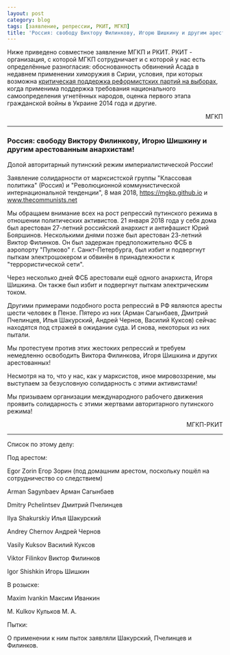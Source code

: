 ```yaml
---
layout: post
category: blog
tags: [заявление, репрессии, РКИТ, МГКП]
title: 'Россия: свободу Виктору Филинкову, Игорю Шишкину и другим арестованным анархистам!'
---
```


Ниже приведено совместное заявление МГКП и РКИТ. РКИТ - организация, с которой МГКП сотрудничает и с которой у нас есть определённые разногласия: обоснованность обвинений Асада в недавнем применении химоружия в Сирии, условия, при которых возможна [критическая поддержка реформистских партий на выборах](https://mgkp.github.io/blog/2018/03/16/elections), когда применима поддержка требования национального самоопределения угнетённых народов, оценка первого этапа гражданской войны в Украине 2014 года и другие.

<p style="text-align: right;">МГКП</p>

<hr/>

### Россия: свободу Виктору Филинкову, Игорю Шишкину и другим арестованным анархистам!

Долой авторитарный путинский режим империалистической России!

Заявление солидарности от марксистской группы "Классовая политика" (Россия) и "Революционной коммунистической интернациональной тенденции", 8 мая 2018, https://mgkp.github.io и www.thecommunists.net

Мы обращаем внимание всех на рост репрессий путинского режима в отношении политических активистов. 21 января 2018 года у себя дома был арестован 27-летний российский анархист и антифашист Юрий Бояршинов. Несколькими днями позже был арестован 23-летний Виктор Филинков. Он был задержан предположительно ФСБ в аэропорту "Пулково" г. Санкт-Петербурга, был избит и подвергнут пыткам электрошокером и обвинён в принадлежности к "террористической сети".

Через несколько дней ФСБ арестовали ещё одного анархиста, Игоря Шишкина. Он также был избит и подвергнут пыткам электрическим током.

Другими примерами подобного роста репрессий в РФ являются аресты шести человек в Пензе. Пятеро из них (Арман Сагынбаев, Дмитрий Пчелинцев, Илья Шакурский, Андрей Чернов, Василий Куксов) сейчас находятся под стражей в ожидании суда. И снова, некоторых из них пытали.

Мы протестуем против этих жестоких репрессий и требуем немедленно освободить Виктора Филинкова, Игоря Шишкина и других арестованных!

Несмотря на то, что у нас, как у марксистов, иное мировоззрение, мы выступаем за безусловную солидарность с этими активистами!

Мы призываем организации международного рабочего движения проявить солидарность с этими жертвами авторитарного путинского режима!

<p style="text-align: right;">МГКП-РКИТ</p>

<hr/>

Список по этому делу:

Под арестом:

Egor Zorin Егор Зорин (под домашним арестом, поскольку пошёл на сотрудничество со следствием)

Arman Sagynbaev Арман Сагынбаев

Dmitry Pchelintsev Дмитрий Пчелинцев

Ilya Shakurskiy Илья Шакурский

Andrey Chernov Андрей Чернов

Vasily Kuksov Василий Куксов

Viktor Filinkov Виктор Филинков

Igor Shishkin Игорь Шишкин

В розыске:

Maxim Ivankin Максим Иванкин

M. Kulkov Кульков М. А.

Пытки:

О применении к ним пыток заявляли Шакурский, Пчелинцев и Филинков.